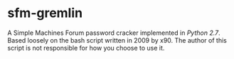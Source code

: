 sfm-gremlin
===========

A Simple Machines Forum password cracker implemented in _Python 2.7_. Based
loosely on the bash script written in 2009 by x90. The
author of this script is not responsible for how you choose to use it.

